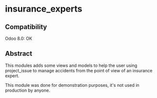 insurance_experts
=================

Compatibility
-------------
Odoo 8.0: OK

Abstract
--------
This modules adds some views and models to help the user using project_issue to manage accidents from the point of view of an insurance expert.

This module was done for demonstration purposes, it's not used in production by anyone.
